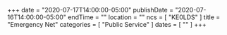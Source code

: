 +++
date = "2020-07-17T14:00:00-05:00"
publishDate = "2020-07-16T14:00:00-05:00"
endTime = ""
location = ""
ncs = [ "KE0LDS" ]
title = "Emergency Net"
categories = [ "Public Service" ]
dates = [ "" ]
+++
